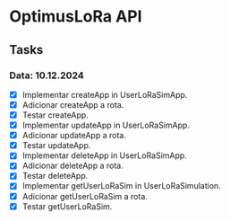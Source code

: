 # OptimusLoRa API

## Tasks

### Data: 10.12.2024

- [x] Implementar createApp in UserLoRaSimApp.
- [x] Adicionar createApp a rota.
- [x] Testar createApp.
- [x] Implementar updateApp in UserLoRaSimApp.
- [x] Adicionar updateApp a rota.
- [x] Testar updateApp.
- [x] Implementar deleteApp in UserLoRaSimApp.
- [x] Adicionar deleteApp a rota.
- [x] Testar deleteApp.
- [x] Implementar getUserLoRaSim in UserLoRaSimulation.
- [x] Adicionar getUserLoRaSim a rota.
- [x] Testar getUserLoRaSim.
